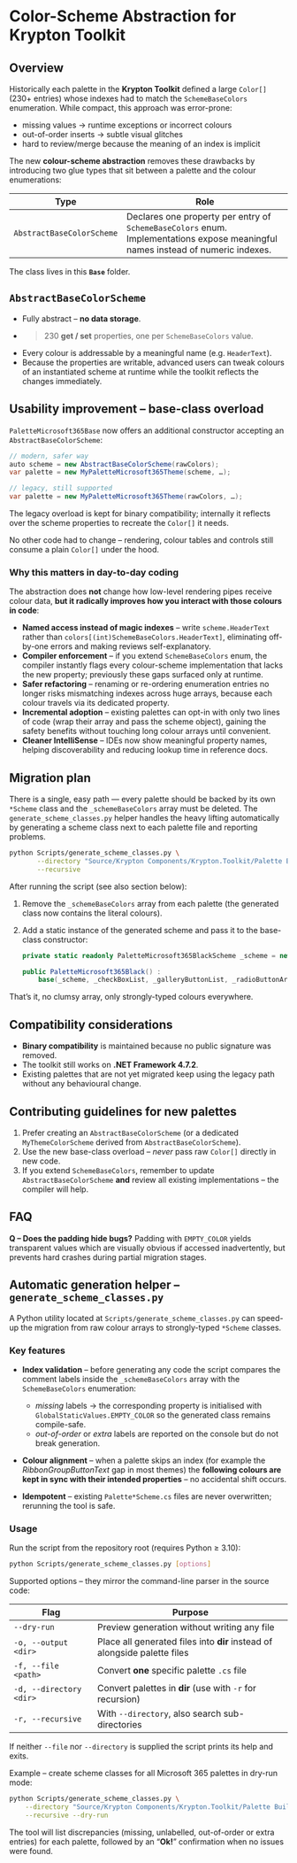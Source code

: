 # Color-Scheme Abstraction for Krypton Toolkit

## Overview

Historically each palette in the **Krypton Toolkit** defined a large
`Color[]` (230+ entries) whose indexes had to match the `SchemeBaseColors` enumeration.
While compact, this approach was error-prone:

* missing values → runtime exceptions or incorrect colours
* out-of-order inserts → subtle visual glitches
* hard to review/merge because the meaning of an index is implicit

The new **colour-scheme abstraction** removes these drawbacks by
introducing two glue types that sit between a palette and the colour
enumerations:

| Type | Role |
|------|------|
| `AbstractBaseColorScheme` | Declares one property per entry of `SchemeBaseColors` enum.  Implementations expose meaningful names instead of numeric indexes. |

The class lives in this **`Base`** folder.

## `AbstractBaseColorScheme`

* Fully abstract – **no data storage**.
* >230 **get / set** properties, one per `SchemeBaseColors` value.
* Every colour is addressable by a meaningful name (e.g. `HeaderText`).
* Because the properties are writable, advanced users can tweak colours
  of an instantiated scheme at runtime while the toolkit reflects the
  changes immediately.

## Usability improvement – base-class overload

`PaletteMicrosoft365Base` now offers an additional constructor accepting
an `AbstractBaseColorScheme`:

```csharp
// modern, safer way
auto scheme = new AbstractBaseColorScheme(rawColors);
var palette = new MyPaletteMicrosoft365Theme(scheme, …);

// legacy, still supported
var palette = new MyPaletteMicrosoft365Theme(rawColors, …);
```

The legacy overload is kept for binary compatibility; internally it
reflects over the scheme properties to recreate the `Color[]` it needs.

No other code had to change – rendering, colour tables and controls
still consume a plain `Color[]` under the hood.

### Why this matters in day-to-day coding

The abstraction does **not** change how low-level rendering pipes receive
colour data, **but it radically improves how you interact with those colours in code**:

* **Named access instead of magic indexes** – write `scheme.HeaderText`
  rather than `colors[(int)SchemeBaseColors.HeaderText]`, eliminating
  off-by-one errors and making reviews self-explanatory.
* **Compiler enforcement** – if you extend `SchemeBaseColors` enum, the compiler
  instantly flags every colour-scheme implementation that lacks the new
  property; previously these gaps surfaced only at runtime.
* **Safer refactoring** – renaming or re-ordering enumeration entries no
  longer risks mismatching indexes across huge arrays, because each colour
  travels via its dedicated property.
* **Incremental adoption** – existing palettes can opt-in with only two
  lines of code (wrap their array and pass the scheme object), gaining the
  safety benefits without touching long colour arrays until convenient.
* **Cleaner IntelliSense** – IDEs now show meaningful property names,
  helping discoverability and reducing lookup time in reference docs.

## Migration plan

There is a single, easy path — every palette should be backed by its own
`*Scheme` class and the `_schemeBaseColors` array must be deleted.
The `generate_scheme_classes.py` helper handles the heavy lifting
automatically by generating a scheme class next to each palette file and
reporting problems.

```bash
python Scripts/generate_scheme_classes.py \
       --directory "Source/Krypton Components/Krypton.Toolkit/Palette Builtin" \
       --recursive
```

After running the script (see also section below):

1. Remove the `_schemeBaseColors` array from each palette (the generated
   class now contains the literal colours).
2. Add a static instance of the generated scheme and pass it to the
   base-class constructor:

   ```csharp
   private static readonly PaletteMicrosoft365BlackScheme _scheme = new();

   public PaletteMicrosoft365Black() :
       base(_scheme, _checkBoxList, _galleryButtonList, _radioButtonArray, _trackBarColours) { }
   ```

That’s it, no clumsy array, only strongly-typed colours everywhere.

## Compatibility considerations

* **Binary compatibility** is maintained because no public signature was
  removed.
* The toolkit still works on **.NET Framework 4.7.2**.
* Existing palettes that are not yet migrated keep using the legacy path
  without any behavioural change.

## Contributing guidelines for new palettes

1. Prefer creating an `AbstractBaseColorScheme` (or a dedicated
   `MyThemeColorScheme` derived from `AbstractBaseColorScheme`).
2. Use the new base-class overload – *never* pass raw `Color[]`
   directly in new code.
3. If you extend `SchemeBaseColors`, remember to update
   `AbstractBaseColorScheme` **and** review all existing implementations
   – the compiler will help.

## FAQ

**Q – Does the padding hide bugs?**  Padding with
`EMPTY_COLOR` yields transparent values which are visually obvious if
accessed inadvertently, but prevents hard crashes during partial
migration stages.

## Automatic generation helper – `generate_scheme_classes.py`

A Python utility located at `Scripts/generate_scheme_classes.py` can
speed-up the migration from raw colour arrays to strongly-typed
`*Scheme` classes.

### Key features

* **Index validation** – before generating any code the script compares
  the comment labels inside the `_schemeBaseColors` array with the
  `SchemeBaseColors` enumeration:

  * _missing_ labels → the corresponding property is initialised with
    `GlobalStaticValues.EMPTY_COLOR` so the generated class remains
    compile-safe.
  * _out-of-order_ or _extra_ labels are reported on the console but do
    not break generation.
* **Colour alignment** – when a palette skips an index (for example the
  *RibbonGroupButtonText* gap in most themes) the **following colours
  are kept in sync with their intended properties** – no accidental shift occurs.
* **Idempotent** – existing `Palette*Scheme.cs` files are never
  overwritten; rerunning the tool is safe.

### Usage

Run the script from the repository root (requires Python ≥ 3.10):

```bash
python Scripts/generate_scheme_classes.py [options]
```

Supported options – they mirror the command-line parser in the source
code:

| Flag | Purpose |
|------|---------|
| `--dry-run` | Preview generation without writing any file |
| `-o, --output <dir>` | Place all generated files into **dir** instead of alongside palette files |
| `-f, --file <path>` | Convert **one** specific palette `.cs` file |
| `-d, --directory <dir>` | Convert palettes in **dir** (use with `-r` for recursion) |
| `-r, --recursive` | With `--directory`, also search sub-directories |

If neither `--file` nor `--directory` is supplied the script prints its
help and exits.

Example – create scheme classes for all Microsoft 365 palettes in dry-run
mode:

```bash
python Scripts/generate_scheme_classes.py \
    --directory "Source/Krypton Components/Krypton.Toolkit/Palette Builtin/Microsoft 365" \
    --recursive --dry-run
```

The tool will list discrepancies (missing, unlabelled, out-of-order or
extra entries) for each palette, followed by an “**Ok!**” confirmation
when no issues were found.
